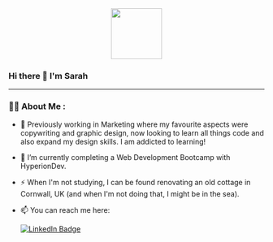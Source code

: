 <div id="header" align="center">
  <img src="https://media.giphy.com/media/v1.Y2lkPTc5MGI3NjExNmFwMzZjanZtbXVkY20wNmJlaG5yaGR6dzNibTV3NnhsbHlwcW8wdSZlcD12MV9pbnRlcm5hbF9naWZfYnlfaWQmY3Q9Zw/i6RYhD8IVqXPjdmIY6/giphy.gif" width="100"/>
</div>

### Hi there 👋 I'm Sarah

---

### :woman_technologist: About Me :
- :telescope:  Previously working in Marketing where my favourite aspects were copywriting and graphic design, now looking to learn all things code and also expand my design skills. I am addicted to learning!
  
- 🌱 I’m currently completing a Web Development Bootcamp with HyperionDev.

- ⚡ When I'm not studying, I can be found renovating an old cottage in Cornwall, UK (and when I'm not doing that, I might be in the sea).

- 📫 You can reach me here: <div id="badge">
  <a href="https://www.linkedin.com/in/sarah-brown-7483491b4/">
    <img src="https://img.shields.io/badge/LinkedIn-blue?style=for-the-badge&logo=linkedin&logoColor=white" alt="LinkedIn Badge"/>
  </a>
</div>
